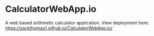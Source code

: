 # CalculatorWebApp.io
A web based arithmetic calculator application. 
View deployment here: https://zackthomas1.github.io/CalculatorWebApp.io/
